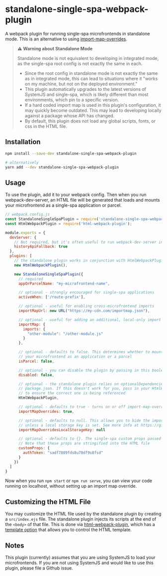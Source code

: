 # standalone-single-spa-webpack-plugin

A webpack plugin for running single-spa microfrontends in standalone mode. This is an alternative to using [import-map-overrides](https://github.com/joeldenning/import-map-overrides).

> **⚠️ Warning about Standalone Mode**
>
> Standalone mode is not equivalent to developing in integrated mode, as the single-spa root config is not exactly the same in each.
>
> - Since the root config in standalone mode is not exactly the same as in integrated mode, this can lead to situations where it "works on my machine, but not on the deployed environment."
> - This plugin automatically upgrades to the latest versions of SystemJS and single-spa, which is likely different than most environments, which pin to a specific version.
> - If a hard coded import map is used in this plugin's configuration, it may quickly become outdated. This may lead to developing locally against a package whose API has changed.
> - By default, this plugin does not load any global scripts, fonts, or css in the HTML file.

## Installation

```sh
npm install --save-dev standalone-single-spa-webpack-plugin

# alternatively
yarn add --dev standalone-single-spa-webpack-plugin
```

## Usage

To use the plugin, add it to your webpack config. Then when you run webpack-dev-server, an HTML file will be generated that loads and mounts your microfrontend as a single-spa application or parcel.

```js
// webpack.config.js
const StandaloneSingleSpaPlugin = require('standalone-single-spa-webpack-plugin');
const HtmlWebpackPlugin = require('html-webpack-plugin');

module.exports = {
  devServer: {
    // Not required, but it's often useful to run webpack-dev-server in SPA mode
    historyApiFallback: true
  },
  plugins: [
    // the standalone plugin works in conjunction with HtmlWebpackPlugin
    new HtmlWebpackPlugin(),

    new StandaloneSingleSpaPlugin({
      // required
      appOrParcelName: "my-microfrontend-name",

      // optional - strongly encouraged for single-spa applications
      activeWhen: ['/route-prefix'],

      // optional - useful for enabling cross-microfrontend imports
      importMapUrl: new URL("https://my-cdn.com/importmap.json"),

      // optional - useful for adding an additional, local-only import map
      importMap: {
        imports: {
          "other-module": "/other-module.js"
        }
      },

      // optional - defaults to false. This determines whether to mount
      // your microfrontend as an application or a parcel
      isParcel: false,

      // optional - you can disable the plugin by passing in this boolean
      disabled: false,

      // optional - the standalone plugin relies on optionalDependencies in the
      // package.json. If this doesn't work for you, pass in your HtmlWebpackPlugin
      // to ensure the correct one is being referenced
      HtmlWebpackPlugin,

      // optional - defaults to true - turns on or off import-map-overrides.
      importMapOverrides: true,

      // optional - defaults to null. This allows you to hide the import-map-overrides UI
      // unless a local storage key is set. See more info at https://github.com/joeldenning/import-map-overrides/blob/master/docs/ui.md#enabling-the-ui
      importMapOverridesLocalStorageKey: null

      // optional - defaults to {}. The single-spa custom props passed to the application
      // Note that these props are stringified into the HTML file
      customProps: {
        authToken: "sadf7889fds8u70df9s8fsd"
      }
    })
  ]
}
```

Now when you run `npm start` or `npm run serve`, you can view your code running on localhost, without setting up an import map override.

## Customizing the HTML File

You may customize the HTML file used by the standalone plugin by creating a `src/index.ejs` file. The standalone plugin injects its scripts at the end of the `<body>` of that file. This is done via [html-webpack-plugin](https://github.com/jantimon/html-webpack-plugin), which has a [template option](https://github.com/jantimon/html-webpack-plugin#options) that allows you to control the HTML template.

## Notes

This plugin (currently) assumes that you are using SystemJS to load your microfrontends. If you are not using SystemJS and would like to use this plugin, please file a Github issue.
